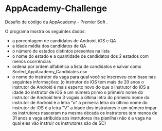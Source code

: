 # AppAcademy-Challenge
Desafio de código da AppAcademy - Premier Soft .

O programa mostra os seguintes dados:

- a porcentagem de candidatos de Android, iOS e QA 
- a idade média dos candidatos de QA 
- o número de estados distintos presentes na lista 
- o nome do estado e a quantidade de candidatos dos 2 estados com menos ocorrências 
- ordena por ordem alfabética a lista de candidatos e salvar como Sorted_AppAcademy_Candidates.csv
- o nome do instrutor da vaga para qual você se inscreveu com base nas seguintes informações: 
(o instrutor de iOS tem mais de 20 anos
o instrutor de Android é mais esperto novo do que o instrutor do iOS
a idade do instrutor de iOS é um número primo
o primeiro nome do instrutor de Android tem 3 vogais
a última letra do primeiro nome do instrutor de Android é a letra "o"
a primeira letra do último nome do instrutor de iOS é a letra "V"
a idade dos instrutores é um número ímpar
os instrutores nasceram na mesma década
os instrutores tem menos de 31 anos
a vaga atribuída aos instrutores (na planilha) não é a vaga na qual eles vão instruir
os instrutores são de SC)
